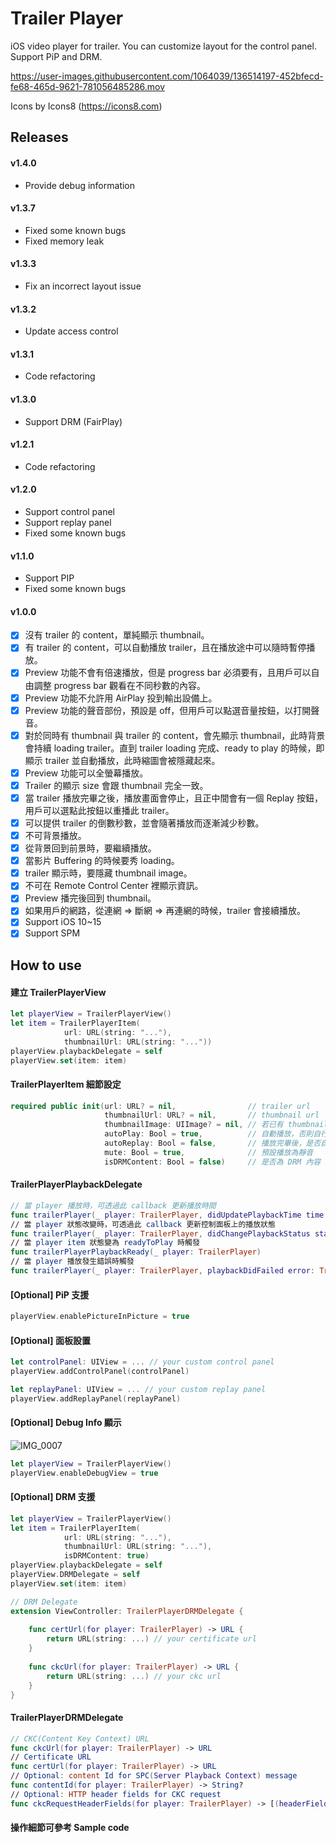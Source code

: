 # Trailer Player
iOS video player for trailer. You can customize layout for the control panel.
Support PiP and DRM. 

https://user-images.githubusercontent.com/1064039/136514197-452bfecd-fe68-465d-9621-781056485286.mov

Icons by Icons8 (https://icons8.com)

## Releases
#### v1.4.0
- Provide debug information

#### v1.3.7
- Fixed some known bugs
- Fixed memory leak

#### v1.3.3
- Fix an incorrect layout issue

#### v1.3.2
- Update access control

#### v1.3.1
- Code refactoring

#### v1.3.0
- Support DRM (FairPlay)

#### v1.2.1
- Code refactoring

#### v1.2.0
- Support control panel
- Support replay panel
- Fixed some known bugs

#### v1.1.0
- Support PIP
- Fixed some known bugs

#### v1.0.0
- [x] 沒有 trailer 的 content，單純顯示 thumbnail。
- [x] 有 trailer 的 content，可以自動播放 trailer，且在播放途中可以隨時暫停播放。
- [x] Preview 功能不會有倍速播放，但是 progress bar 必須要有，且用戶可以自由調整 progress bar 觀看在不同秒數的內容。
- [x] Preview 功能不允許用 AirPlay 投到輸出設備上。
- [x] Preview 功能的聲音部份，預設是 off，但用戶可以點選音量按鈕，以打開聲音。
- [x] 對於同時有 thumbnail 與 trailer 的 content，會先顯示 thumbnail，此時背景會持續 loading trailer。直到 trailer loading 完成、ready to play 的時候，即顯示 trailer 並自動播放，此時縮圖會被隱藏起來。
- [x] Preview 功能可以全螢幕播放。
- [x] Trailer 的顯示 size 會跟 thumbnail 完全一致。
- [x] 當 trailer 播放完畢之後，播放畫面會停止，且正中間會有一個 Replay 按鈕，用戶可以選點此按鈕以重播此 trailer。
- [x] 可以提供 trailer 的倒數秒數，並會隨著播放而逐漸減少秒數。
- [x] 不可背景播放。
- [x] 從背景回到前景時，要繼續播放。
- [x] 當影片 Buffering 的時候要秀 loading。
- [x] trailer 顯示時，要隱藏 thumbnail image。
- [x] 不可在 Remote Control Center 裡顯示資訊。
- [x] Preview 播完後回到 thumbnail。
- [x] 如果用戶的網路，從連網 => 斷網 => 再連網的時候，trailer 會接續播放。
- [x] Support iOS 10~15
- [x] Support SPM

## How to use
#### 建立 TrailerPlayerView
```swift
let playerView = TrailerPlayerView()
let item = TrailerPlayerItem(
            url: URL(string: "..."),
            thumbnailUrl: URL(string: "..."))
playerView.playbackDelegate = self
playerView.set(item: item)
```
#### TrailerPlayerItem 細節設定
```swift
required public init(url: URL? = nil,                // trailer url
                     thumbnailUrl: URL? = nil,       // thumbnail url
                     thumbnailImage: UIImage? = nil, // 若已有 thumbnail 圖片時，可直接提供 
                     autoPlay: Bool = true,          // 自動播放，否則自行呼叫 play()
                     autoReplay: Bool = false,       // 播放完畢後，是否自動重新播放
                     mute: Bool = true,              // 預設播放為靜音
                     isDRMContent: Bool = false)     // 是否為 DRM 內容
```
#### TrailerPlayerPlaybackDelegate
```swift
// 當 player 播放時，可透過此 callback 更新播放時間
func trailerPlayer(_ player: TrailerPlayer, didUpdatePlaybackTime time: TimeInterval)
// 當 player 狀態改變時，可透過此 callback 更新控制面板上的播放狀態
func trailerPlayer(_ player: TrailerPlayer, didChangePlaybackStatus status: TrailerPlayerPlaybackStatus)
// 當 player item 狀態變為 readyToPlay 時觸發
func trailerPlayerPlaybackReady(_ player: TrailerPlayer)
// 當 player 播放發生錯誤時觸發
func trailerPlayer(_ player: TrailerPlayer, playbackDidFailed error: TrailerPlayerPlaybackError)
```
#### [Optional] PiP 支援
```swift
playerView.enablePictureInPicture = true
```
#### [Optional] 面板設置
```swift
let controlPanel: UIView = ... // your custom control panel
playerView.addControlPanel(controlPanel)

let replayPanel: UIView = ... // your custom replay panel
playerView.addReplayPanel(replayPanel)
```
#### [Optional] Debug Info 顯示
![IMG_0007](https://user-images.githubusercontent.com/1064039/140898455-3b3cedd5-2945-49f6-a5f6-2b3ca6a4922a.jpg)
```swift
let playerView = TrailerPlayerView()
playerView.enableDebugView = true
```
#### [Optional] DRM 支援
```swift
let playerView = TrailerPlayerView()
let item = TrailerPlayerItem(
            url: URL(string: "..."),
            thumbnailUrl: URL(string: "..."),
            isDRMContent: true)
playerView.playbackDelegate = self
playerView.DRMDelegate = self
playerView.set(item: item)

// DRM Delegate
extension ViewController: TrailerPlayerDRMDelegate {
    
    func certUrl(for player: TrailerPlayer) -> URL {
        return URL(string: ...) // your certificate url
    }
    
    func ckcUrl(for player: TrailerPlayer) -> URL {
        return URL(string: ...) // your ckc url
    }
}
```
#### TrailerPlayerDRMDelegate
```swift
// CKC(Content Key Context) URL
func ckcUrl(for player: TrailerPlayer) -> URL
// Certificate URL
func certUrl(for player: TrailerPlayer) -> URL
// Optional: content Id for SPC(Server Playback Context) message
func contentId(for player: TrailerPlayer) -> String?
// Optional: HTTP header fields for CKC request
func ckcRequestHeaderFields(for player: TrailerPlayer) -> [(headerField: String, value: String)]?
```
#### 操作細節可參考 Sample code
